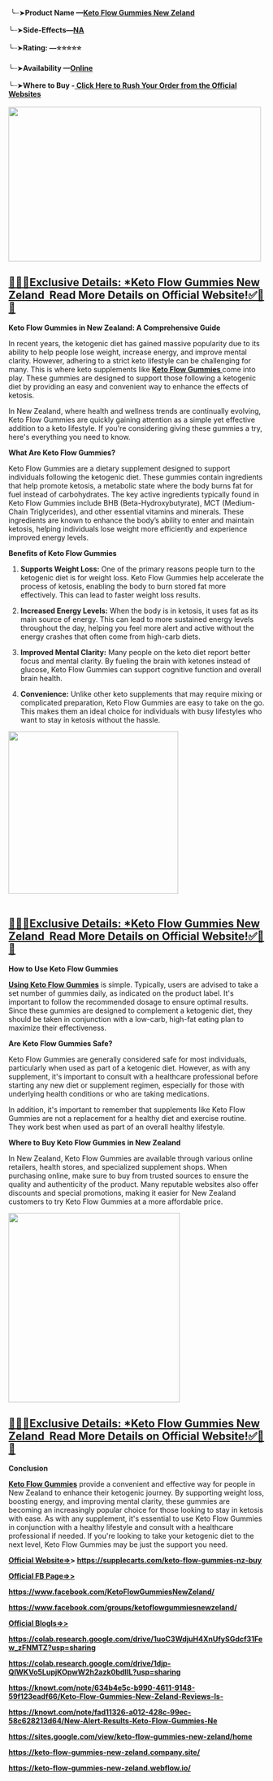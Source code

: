 <div>&nbsp;╰┈➤<strong>Product Name &mdash;<a href="https://supplecarts.com/keto-flow-gummies-nz-buy">Keto Flow Gummies New Zeland</a></strong></div>
<div>&nbsp;</div>
<div>╰┈➤<strong>Side-Effects&mdash;<a href="https://supplecarts.com/keto-flow-gummies-nz-buy">NA</a></strong></div>
<div>&nbsp;</div>
<div>╰┈➤<strong>Rating: &mdash;⭐⭐⭐⭐⭐</strong></div>
<div><strong>&nbsp;</strong></div>
<div>╰┈➤<strong>Availability &mdash;<a href="https://supplecarts.com/keto-flow-gummies-nz-buy">Online</a></strong></div>
<div>&nbsp;</div>
<div>╰┈➤<strong>Where to Buy -<a href="https://supplecarts.com/keto-flow-gummies-nz-buy">&nbsp;Click Here to Rush Your Order from the Official Websites</a></strong></div>
<div>&nbsp;</div>
<div class="separator"><a href="https://supplecarts.com/keto-flow-gummies-nz-buy"><img src="https://blogger.googleusercontent.com/img/b/R29vZ2xl/AVvXsEidnEGFWkiMtsg5RqU9rfQnwtgqBBQswDaX4YP_dXHmECAk0B1cHPf2e3uxk4C_CqImyvSfbQTRiq9djZNqcGLVWN4vZiyj7EoaUYqJswXWIyjh_2R9hCrUrGl3FP7ccDKtJdrexeRa1p1OTPeO9_xPsTUylOHM5Dol2AEKYRQyRVjrT9cuSuhNltHc9TM/w497-h304/bottle-image.png" alt="" width="497" height="304" border="0" data-original-height="828" data-original-width="983" /></a></div>
<h2><strong><a href="https://supplecarts.com/keto-flow-gummies-nz-buy">🍁🍁✅Exclusive Details: *Keto Flow Gummies New Zeland&nbsp; Read More Details on Official Website!✅🍁🍁</a></strong></h2>
<p><strong>Keto Flow Gummies in New Zealand: A Comprehensive Guide</strong></p>
<p>In recent years, the ketogenic diet has gained massive popularity due to its ability to help people lose weight, increase energy, and improve mental clarity. However, adhering to a strict keto lifestyle can be challenging for many. This is where keto supplements like&nbsp;<strong><a href="https://www.facebook.com/KetoFlowGummiesNewZeland/">Keto Flow Gummies&nbsp;</a></strong>come into play. These gummies are designed to support those following a ketogenic diet by providing an easy and convenient way to enhance the effects of ketosis.</p>
<p>In New Zealand, where health and wellness trends are continually evolving, Keto Flow Gummies are quickly gaining attention as a simple yet effective addition to a keto lifestyle. If you're considering giving these gummies a try, here's everything you need to know.</p>
<p><strong>What Are Keto Flow Gummies?</strong></p>
<p>Keto Flow Gummies are a dietary supplement designed to support individuals following the ketogenic diet. These gummies contain ingredients that help promote ketosis, a metabolic state where the body burns fat for fuel instead of carbohydrates. The key active ingredients typically found in Keto Flow Gummies include BHB (Beta-Hydroxybutyrate), MCT (Medium-Chain Triglycerides), and other essential vitamins and minerals. These ingredients are known to enhance the body&rsquo;s ability to enter and maintain ketosis, helping individuals lose weight more efficiently and experience improved energy levels.</p>
<p><strong>Benefits of Keto Flow Gummies</strong></p>
<ol>
<li>
<p><strong>Supports Weight Loss:</strong>&nbsp;One of the primary reasons people turn to the ketogenic diet is for weight loss. Keto Flow Gummies help accelerate the process of ketosis, enabling the body to burn stored fat more effectively. This can lead to faster weight loss results.</p>
</li>
<li>
<p><strong>Increased Energy Levels:</strong>&nbsp;When the body is in ketosis, it uses fat as its main source of energy. This can lead to more sustained energy levels throughout the day, helping you feel more alert and active without the energy crashes that often come from high-carb diets.</p>
</li>
<li>
<p><strong>Improved Mental Clarity:</strong>&nbsp;Many people on the keto diet report better focus and mental clarity. By fueling the brain with ketones instead of glucose, Keto Flow Gummies can support cognitive function and overall brain health.</p>
</li>
<li>
<p><strong>Convenience:</strong>&nbsp;Unlike other keto supplements that may require mixing or complicated preparation, Keto Flow Gummies are easy to take on the go. This makes them an ideal choice for individuals with busy lifestyles who want to stay in ketosis without the hassle.</p>
</li>
</ol>
<div class="separator"><a href="https://supplecarts.com/keto-flow-gummies-nz-buy"><img src="https://blogger.googleusercontent.com/img/b/R29vZ2xl/AVvXsEj-PtBqkosBjGWiIcsNStBA1yuQJGR7pfDNo2i1PF0cgH9iMEy5GZSnl1MvBIfg2NqeqY9IOR93BLN7vxo4NVhjPDGaIArqA1swc-Nw9rHzpM8dNYHKG_PbMTWmiuVKEk6Q6N-umoOvp-kZXMsHYk5uEgfCzchaFpk8Q5XHjDScYzxFyfTcjtsIkpjKmEQ/w334-h320/artworks-eRvRFkL3Kz3gz5wp-7WVang-t500x500.jpg" alt="" width="334" height="320" border="0" data-original-height="500" data-original-width="500" /></a></div>
<div>&nbsp;</div>
<div>
<h2><strong><a href="https://supplecarts.com/keto-flow-gummies-nz-buy">🍁🍁✅Exclusive Details: *Keto Flow Gummies New Zeland&nbsp; Read More Details on Official Website!✅🍁🍁</a></strong></h2>
</div>
<p><strong>How to Use Keto Flow Gummies</strong></p>
<p><strong><a href="https://www.facebook.com/KetoFlowGummiesNewZeland/">Using Keto Flow Gummies</a></strong>&nbsp;is simple. Typically, users are advised to take a set number of gummies daily, as indicated on the product label. It's important to follow the recommended dosage to ensure optimal results. Since these gummies are designed to complement a ketogenic diet, they should be taken in conjunction with a low-carb, high-fat eating plan to maximize their effectiveness.</p>
<p><strong>Are Keto Flow Gummies Safe?</strong></p>
<p>Keto Flow Gummies are generally considered safe for most individuals, particularly when used as part of a ketogenic diet. However, as with any supplement, it's important to consult with a healthcare professional before starting any new diet or supplement regimen, especially for those with underlying health conditions or who are taking medications.</p>
<p>In addition, it's important to remember that supplements like Keto Flow Gummies are not a replacement for a healthy diet and exercise routine. They work best when used as part of an overall healthy lifestyle.</p>
<p><strong>Where to Buy Keto Flow Gummies in New Zealand</strong></p>
<p>In New Zealand, Keto Flow Gummies are available through various online retailers, health stores, and specialized supplement shops. When purchasing online, make sure to buy from trusted sources to ensure the quality and authenticity of the product. Many reputable websites also offer discounts and special promotions, making it easier for New Zealand customers to try Keto Flow Gummies at a more affordable price.</p>
<div class="separator"><a href="https://supplecarts.com/keto-flow-gummies-nz-buy"><img src="https://blogger.googleusercontent.com/img/b/R29vZ2xl/AVvXsEj50IdcdLTOXwwEM3wfg3TaSdp1aSHq8InRKIMbac1eapKV0UDS3DKW3vzyggewkatSIP4KUEXXFFdbzp_PkluF_fX-pWYkLB0-_rjJZjTJCwqmgUCbMMKbd4FbVL-vssu_d7oZAIcnTHdPtnuQU8WJjxIO1MvN3mbrw0M7PMLE-mv6jjnTmCmPqXLN6ts/w337-h373/Keto%20Flow%20Gummies%20NZ%20Wow.png" alt="" width="337" height="373" border="0" data-original-height="585" data-original-width="456" /></a></div>
<h2><strong><a href="https://supplecarts.com/keto-flow-gummies-nz-buy">🍁🍁✅Exclusive Details: *Keto Flow Gummies New Zeland&nbsp; Read More Details on Official Website!✅🍁🍁</a></strong></h2>
<p><strong>Conclusion</strong></p>
<p><strong><a href="https://www.facebook.com/groups/ketoflowgummiesnewzeland/">Keto Flow Gummies</a></strong>&nbsp;provide a convenient and effective way for people in New Zealand to enhance their ketogenic journey. By supporting weight loss, boosting energy, and improving mental clarity, these gummies are becoming an increasingly popular choice for those looking to stay in ketosis with ease. As with any supplement, it's essential to use Keto Flow Gummies in conjunction with a healthy lifestyle and consult with a healthcare professional if needed. If you're looking to take your ketogenic diet to the next level, Keto Flow Gummies may be just the support you need.</p>
<p><strong><u>Official Website=&gt;</u>&gt;&nbsp;<a href="https://supplecarts.com/keto-flow-gummies-nz-buy">https://supplecarts.com/keto-flow-gummies-nz-buy</a></strong></p>
<p><u><strong>Official FB Page=&gt;&gt;</strong></u></p>
<p><strong><a href="https://www.facebook.com/KetoFlowGummiesNewZeland/">https://www.facebook.com/KetoFlowGummiesNewZeland/</a></strong></p>
<p><strong><a href="https://www.facebook.com/groups/ketoflowgummiesnewzeland/">https://www.facebook.com/groups/ketoflowgummiesnewzeland/</a></strong></p>
<p><u><strong>Official Blogls=&gt;&gt;</strong></u></p>
<p><u><strong><a href="https://colab.research.google.com/drive/1uoC3WdjuH4XnUfySGdcf31Few_zFNMTZ?usp=sharing">https://colab.research.google.com/drive/1uoC3WdjuH4XnUfySGdcf31Few_zFNMTZ?usp=sharing</a></strong></u></p>
<p><u><strong><a href="https://colab.research.google.com/drive/1djp-QIWKVo5LupjKOpwW2h2azk0bdIIL?usp=sharing">https://colab.research.google.com/drive/1djp-QIWKVo5LupjKOpwW2h2azk0bdIIL?usp=sharing</a></strong></u></p>
<p><u><strong><a href="https://knowt.com/note/634b4e5c-b990-4611-9148-59f123eadf66/Keto-Flow-Gummies-New-Zeland-Reviews-Is-">https://knowt.com/note/634b4e5c-b990-4611-9148-59f123eadf66/Keto-Flow-Gummies-New-Zeland-Reviews-Is-</a></strong></u></p>
<p><u><strong><a href="https://knowt.com/note/fad11326-a012-428c-99ec-58c628213d64/New-Alert-Results-Keto-Flow-Gummies-Ne">https://knowt.com/note/fad11326-a012-428c-99ec-58c628213d64/New-Alert-Results-Keto-Flow-Gummies-Ne</a></strong></u></p>
<p><u><strong><a href="https://sites.google.com/view/keto-flow-gummies-new-zeland/home">https://sites.google.com/view/keto-flow-gummies-new-zeland/home</a></strong></u></p>
<p><u><strong><a href="https://keto-flow-gummies-new-zeland.company.site/">https://keto-flow-gummies-new-zeland.company.site/</a></strong></u></p>
<p><u><strong><a href="https://keto-flow-gummies-new-zeland.webflow.io/">https://keto-flow-gummies-new-zeland.webflow.io/</a></strong></u></p>
<p>&nbsp;</p>

